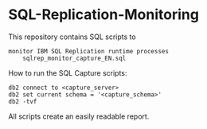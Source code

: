 # SQL-Replication-Monitoring

This repository contains SQL scripts to

    monitor IBM SQL Replication runtime processes
        sqlrep_monitor_capture_EN.sql

How to run the SQL Capture scripts:

    db2 connect to <capture_server>
    db2 set current schema = '<capture_schema>'
    db2 -tvf

All scripts create an easily readable report.
